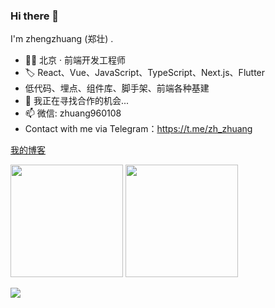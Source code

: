 ### Hi there 👋

I'm zhengzhuang (郑壮) .

- 👨‍💻 北京 · 前端开发工程师
- 🏷️ React、Vue、JavaScript、TypeScript、Next.js、Flutter
- 低代码、埋点、组件库、脚手架、前端各种基建
- 👯 我正在寻找合作的机会...
- 📫 微信: zhuang960108
- Contact with me via Telegram：https://t.me/zh_zhuang

<a href='https://blog-zhengzhuang.vercel.app' target='_blank'>我的博客</a>

<p float="left">
  <img src="https://github-readme-stats.vercel.app/api?username=zhengzhuang96&show_icons=true" height="180" />
  <img src="https://github-readme-stats.vercel.app/api/top-langs/?username=zhengzhuang96&layout=compact" height="180" />
</p>


![](https://profile-counter.glitch.me/zhengzhuang96/count.svg)

<!--
<p float="left">
  <img src="https://github-readme-stats.vercel.app/api?username=zhengzhuang96&show_icons=true&theme=radical" height="180" />
  <img src="https://github-readme-stats.vercel.app/api/top-langs/?username=zhengzhuang96&layout=compact&theme=radical" height="180" />
</p>

![](https://profile-counter.glitch.me/zhengzhuang96/count.svg)
-->

<!--
**zhengzhuang96/zhengzhuang96** is a ✨ _special_ ✨ repository because its `README.md` (this file) appears on your GitHub profile.

Here are some ideas to get you started:

- 🔭 I’m currently working on ...
- 🌱 I’m currently learning ...
- 👯 I’m looking to collaborate on ...
- 🤔 I’m looking for help with ...
- 💬 Ask me about ...
- 📫 How to reach me: ...
- 😄 Pronouns: ...
- ⚡ Fun fact: ...
-->
